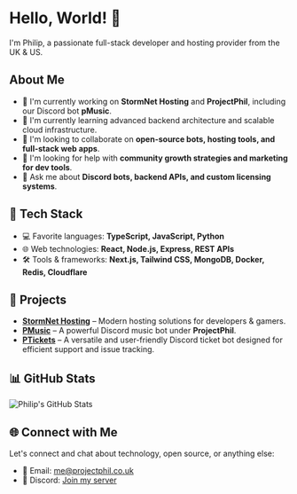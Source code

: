# Hello, World! 👋

I'm Philip, a passionate full-stack developer and hosting provider from the UK & US.

## About Me

* 🔭 I'm currently working on **StormNet Hosting** and **ProjectPhil**, including our Discord bot **pMusic**.
* 🌱 I'm currently learning advanced backend architecture and scalable cloud infrastructure.
* 👯 I'm looking to collaborate on **open-source bots, hosting tools, and full-stack web apps**.
* 🤔 I'm looking for help with **community growth strategies and marketing for dev tools**.
* 💬 Ask me about **Discord bots, backend APIs, and custom licensing systems**.

## 🧰 Tech Stack
* 💻 Favorite languages: **TypeScript, JavaScript, Python**
* 🌐 Web technologies: **React, Node.js, Express, REST APIs**
* 🛠️ Tools & frameworks: **Next.js, Tailwind CSS, MongoDB, Docker, Redis, Cloudflare**

## 🚀 Projects
* [**StormNet Hosting**](https://stormnethosting.com) – Modern hosting solutions for developers & gamers.
* [**PMusic**](https://github.com/ProjectPhil/pMusic) – A powerful Discord music bot under **ProjectPhil**.
* [**PTickets**](https://github.com/ProjectPhil/pTickets) – A versatile and user-friendly Discord ticket bot designed for efficient support and issue tracking.

## 📊 GitHub Stats
![Philip's GitHub Stats](https://github-readme-stats.vercel.app/api?username=ProjectPhil\&show_icons=true\&theme=dracula)

## 🌐 Connect with Me
Let's connect and chat about technology, open source, or anything else:

* 📧 Email: [me@projectphil.co.uk](mailto:me@projectphil.co.uk)
* 💬 Discord: [Join my server](https://discord.gg/zJg73wwPdQ)


